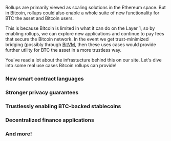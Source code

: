 Rollups are primarily viewed as scaling solutions in the Ethereum space. But in Bitcoin, rollups could also enable a whole suite of new functionality for BTC the asset and Bitcoin users.

This is because Bitcoin is limited in what it can do on the Layer 1, so by enabling rollups, we can explore new applications and continue to pay fees that secure the Bitcoin network. In the event we get trust-minimized bridging (possibly through [BitVM](https://bitcoinrollups.io/bitvm), then these uses cases would provide further utility for BTC the asset in a more trustless way.

You've read a lot about the infrastucture behind this on our site. Let's dive into some real use cases Bitcoin rollups can provide!

### New smart contract languages

### Stronger privacy guarantees

### Trustlessly enabling BTC-backed stablecoins

### Decentralized finance applications

### And more!
